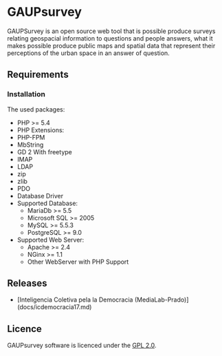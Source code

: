 # GAUPsurvey

GAUPSurvey is an open source web tool that is possible produce surveys relating geospacial information to questions and people answers, what it makes possible produce public maps and spatial data that represent their perceptions of the urban space in an answer of question.

## Requirements

### Installation

The used packages:
 - PHP >= 5.4
 - PHP Extensions: 
  - PHP-FPM
  - MbString
  - GD 2 With freetype
  - IMAP
  - LDAP
  - zip
  - zlib
  - PDO
  - Database Driver
 - Supported Database:
   - MariaDb >= 5.5
   - Microsoft SQL >= 2005
   - MySQL >= 5.5.3
   - PostgreSQL >= 9.0
 - Supported Web Server:
   - Apache >= 2.4
   - NGinx >= 1.1
   - Other WebServer with PHP Support

## Releases
- [Inteligencia Coletiva pela la Democracia (MediaLab-Prado)] (docs/icdemocracia17.md)

## Licence
GAUPsurvey software is licenced under the [GPL 2.0](https://www.gnu.org/licenses/old-licenses/gpl-2.0.en.html).
